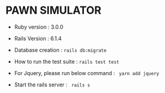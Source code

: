 # PAWN SIMULATOR

* Ruby version : 3.0.0
* Rails Version : 6.1.4

* Database creation : 
  ``` rails db:migrate ```

* How to run the test suite : ``` rails test test ```

* For Jquery, please run below command : ``` yarn add jquery```

* Start the rails server : ``` rails s```
